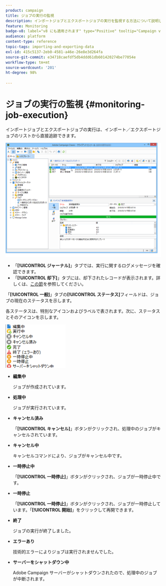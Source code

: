 ```yaml
---
product: campaign
title: ジョブの実行の監視
description: インポートジョブとエクスポートジョブの実行を監視する方法について説明します
feature: Monitoring
badge-v8: label="v8 にも適用されます" type="Positive" tooltip="Campaign v8 にも適用されます"
audience: platform
content-type: reference
topic-tags: importing-and-exporting-data
exl-id: 415c5137-2eb0-4581-a46e-26e8e3d264fa
source-git-commit: e34718caefdf5db4ddd61db601420274be77054e
workflow-type: tm+mt
source-wordcount: '201'
ht-degree: 98%

---
```


# ジョブの実行の監視 {#monitoring-job-execution}



インポートジョブとエクスポートジョブの実行は、インポート／エクスポートジョブのリストから直接追跡できます。

![](assets/s_ncs_user_export_list_and_details.png)

* 「**[!UICONTROL ジャーナル]**」タブでは、実行に関するログメッセージを確認できます。
* 「**[!UICONTROL 却下]**」タブには、却下されたレコードが表示されます。詳しくは、[この節](../../platform/using/executing-import-jobs.md#behavior-in-the-event-of-an-error)を参照してください。

「**[!UICONTROL 一般]**」タブの&#x200B;**[!UICONTROL ステータス]**&#x200B;フィールドは、ジョブの現在のステータスを示します。

各ステータスは、特別なアイコンおよびラベルで表されます。次に、ステータスとそのアイコンを示します。

![](assets/s_ncs_user_export_status.png)

* **編集中**

  ジョブが作成されています。

* **処理中**

  ジョブが実行されています。

* **キャンセル済み**

  「**[!UICONTROL キャンセル]**」ボタンがクリックされ、処理中のジョブがキャンセルされています。

* **キャンセル中**

  キャンセルコマンドにより、ジョブがキャンセル中です。

* **一時停止中**

  「**[!UICONTROL 一時停止]**」ボタンがクリックされ、ジョブが一時停止中です。

* **一時停止**

  「**[!UICONTROL 一時停止]**」ボタンがクリックされ、ジョブが一時停止しています。「**[!UICONTROL 開始]**」をクリックして再開できます。

* **終了**

  ジョブの実行が終了しました。

* **エラーあり**

  技術的エラーによりジョブは実行されませんでした。

* **サーバーをシャットダウン中**

  Adobe Campaign サーバーがシャットダウンされたので、処理中のジョブが中断されます。
